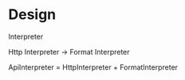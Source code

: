 # Design

Interpreter

Http Interpreter -> Format Interpreter

ApiInterpreter = HttpInterpreter + FormatInterpreter